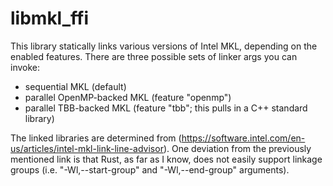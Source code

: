 # libmkl_ffi

This library statically links various versions of Intel MKL, depending on the
enabled features. There are three possible sets of linker args you can invoke:

* sequential MKL (default)
* parallel OpenMP-backed MKL (feature "openmp")
* parallel TBB-backed MKL (feature "tbb"; this pulls in a C++ standard library)

The linked libraries are determined from
(https://software.intel.com/en-us/articles/intel-mkl-link-line-advisor).
One deviation from the previously mentioned link is that Rust, as far as I know,
does not easily support linkage groups (i.e. "-Wl,--start-group" and
"-Wl,--end-group" arguments).
